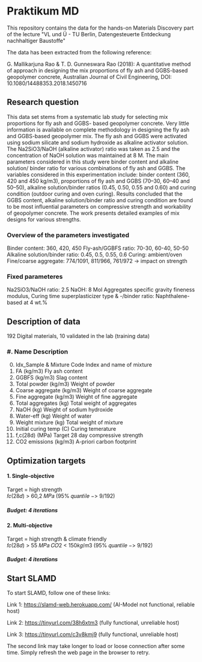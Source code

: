 # Praktikum MD

This repository contains the data for the hands-on Materials Discovery part of the lecture  "VL und Ü - TU Berlin, Datengesteuerte Entdeckung nachhaltiger Baustoffe"

The data has been extracted from the following reference: 

G. Mallikarjuna Rao & T. D. Gunneswara Rao (2018): A quantitative method of approach in designing the mix proportions of fly ash and GGBS-based geopolymer concrete, Australian Journal of Civil Engineering, DOI: 10.1080/14488353.2018.1450716

## Research question
This data set stems from a systematic lab study for selecting mix proportions for fly ash and GGBS- based geopolymer concrete. Very little information is available on complete methodology in designing the fly ash and GGBS-based geopolymer mix. The fly ash and GGBS were activated using sodium silicate and sodium hydroxide as alkaline activator solution. The Na2SiO3/NaOH (alkaline activator) ratio was taken as 2.5 and the concentration of NaOH solution was maintained at 8 M. The main parameters considered in this study were binder content and alkaline solution/ binder ratio for various combinations of fly ash and GGBS. The variables considered in this experimentation include: binder content (360, 420 and 450 kg/m3), proportions of fly ash and GGBS (70–30, 60–40 and 50–50), alkaline solution/binder ratios (0.45, 0.50, 0.55 and 0.60) and curing condition (outdoor curing and oven curing). Results concluded that the GGBS content, alkaline solution/binder ratio and curing condition are found to be most influential parameters on compressive strength and workability of geopolymer concrete. The work presents detailed examples of mix designs for various strengths.

### Overview of the parameters investigated
Binder content: 360, 420, 450
Fly-ash/GGBFS ratio: 70-30, 60-40, 50-50
Alkaline solution/binder ratio: 0.45, 0.5, 0.55, 0.6
Curing: ambient/oven
Fine/coarse aggregate: 774/1091, 811/966, 761/972
-> impact on strength 

### Fixed parameteres
Na2SiO3/NaOH ratio: 2.5 
NaOH: 8 Mol
Aggregates specific gravity
fineness modulus, Curing time 
superplasticizer type & -/binder ratio: Naphthalene-based at 4 wt.%

## Description of data

192 Digital materials, 10 validated in the lab (training data)

### #.  Name			                    Description
0.  Idx_Sample & Mixture Code 	  Index and name of mixture 
1.  FA (kg/m3)		                Fly ash content
2.  GGBFS (kg/m3)		              Slag content
3.  Total powder (kg/m3)	        Weight of powder
4.  Coarse aggregate (kg/m3)	    Weight of coarse aggregate 
5.  Fine aggregate (kg/m3)	      Weight of fine aggregate 
6.  Total aggregates (kg)	        Total weight of aggregates 
7.  NaOH (kg)		                  Weight of sodium hydroxide
8.  Water-eff (kg)		            Weight of water
9.  Weight mixture (kg)	          Total weight of mixture
10. Initial curing temp (C)	      Curing temerature	
11. f,c(28d) (MPa) 		            Target 28 day compressive strength
12. CO2 emissions (kg/m3)	        A-priori carbon footprint

## Optimization targets

#### 1. Single-objective
Target = high strength			
 	𝑓𝑐(28𝑑) > 60,2 𝑀𝑃𝑎 		 (95% 𝑞𝑢𝑎𝑛𝑡𝑖𝑙𝑒 −> 9/192) 
##### Budget: 4 iterations


#### 2. Multi-objective 
Target = high strength & climate friendly 	
	𝑓𝑐(28𝑑) > 55 𝑀𝑃𝑎
		𝐶𝑂2  < 150𝑘𝑔/𝑚3		(95% 𝑞𝑢𝑎𝑛𝑡𝑖𝑙𝑒 −> 9/192) 
##### Budget: 4 iterations

## Start SLAMD

To start SLAMD, follow one of these links:

Link 1: https://slamd-web.herokuapp.com/ (AI-Model not functional, reliable host)

Link 2: https://tinyurl.com/38h6xtm3 (fully functional, unreliable host)

Link 3: https://tinyurl.com/c3v8kmj9 (fully functional, unreliable host)

The second link may take longer to load or loose connection after some time. Simply refresh the web page in the browser to retry.


